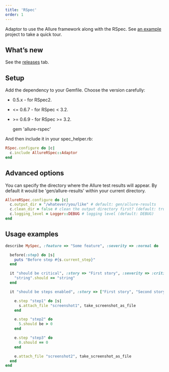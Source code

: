 ```yaml
---
title: 'RSpec'
order: 1
---
```


Adaptor to use the Allure framework along with the RSpec. See [an
example](https://github.com/allure-examples/allure-rspec-example)
project to take a quick tour.

## What’s new

See the
[releases](https://github.com/allure-framework/allure-rspec/releases)
tab.

## Setup

Add the dependency to your Gemfile. Choose the version carefully:

-   0.5.x - for RSpec2.

-   &lt;= 0.6.7 - for RSpec &lt; 3.2.

-   &gt;= 0.6.9 - for RSpec &gt;= 3.2.


     gem 'allure-rspec'

And then include it in your spec\_helper.rb:

```ruby
RSpec.configure do |c|
  c.include AllureRSpec::Adaptor
end
```

## Advanced options

You can specify the directory where the Allure test results will appear.
By default it would be 'gen/allure-results' within your current
directory.

```ruby
AllureRSpec.configure do |c|
  c.output_dir = "/whatever/you/like" # default: gen/allure-results
  c.clean_dir = false # clean the output directory first? (default: true)
  c.logging_level = Logger::DEBUG # logging level (default: DEBUG)
end
```

## Usage examples

```ruby
describe MySpec, :feature => "Some feature", :severity => :normal do

  before(:step) do |s|
    puts "Before step #{s.current_step}"
  end

  it "should be critical", :story => "First story", :severity => :critical, :testId => 99 do
    "string".should == "string"
  end

  it "should be steps enabled", :story => ["First story", "Second story"], :testId => 31 do |e|

    e.step "step1" do |s|
      s.attach_file "screenshot1", take_screenshot_as_file
    end

    e.step "step2" do
      5.should be > 0
    end

    e.step "step3" do
      0.should == 0
    end

    e.attach_file "screenshot2", take_screenshot_as_file
  end
end
```
